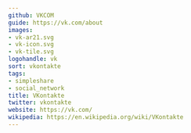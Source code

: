 ```yaml
---
github: VKCOM
guide: https://vk.com/about
images:
- vk-ar21.svg
- vk-icon.svg
- vk-tile.svg
logohandle: vk
sort: vkontakte
tags:
- simpleshare
- social_network
title: VKontakte
twitter: vkontakte
website: https://vk.com/
wikipedia: https://en.wikipedia.org/wiki/VKontakte
---
```

